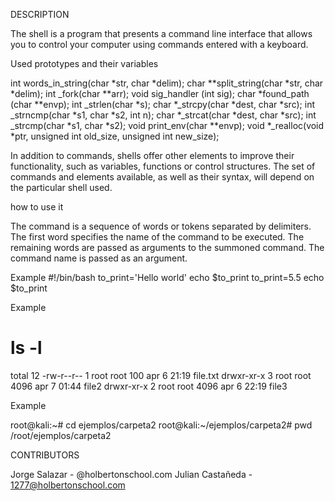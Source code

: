 DESCRIPTION

The shell is a program that presents a command line interface that allows you to control your computer using commands entered with a keyboard.

Used prototypes and their variables

int words_in_string(char *str, char *delim);
char **split_string(char *str, char *delim);
int _fork(char **arr);
void sig_handler (int sig);
char *found_path (char **envp);
int _strlen(char *s);
char *_strcpy(char *dest, char *src);
int _strncmp(char *s1, char *s2, int n);
char *_strcat(char *dest, char *src);
int _strcmp(char *s1, char *s2);
void print_env(char **envp);
void *_realloc(void *ptr, unsigned int old_size, unsigned int new_size);

In addition to commands, shells offer other elements to improve their functionality, such as variables, functions or control structures. The set of commands and elements available, as well as their syntax, will depend on the particular shell used.

how to use it

The command is a sequence of words or tokens separated by delimiters. The first word specifies the name 
of the command to be executed. The remaining words are passed as arguments to the summoned command.
The command name is passed as an argument.

Example
	#!/bin/bash
	to_print='Hello world'
	echo $to_print
	to_print=5.5
	echo $to_print

Example

# ls -l

total 12
-rw-r--r-- 1 root root  100 apr  6 21:19 file.txt
drwxr-xr-x 3 root root 4096 apr  7 01:44 file2
drwxr-xr-x 2 root root 4096 apr  6 22:19 file3

Example

root@kali:~# cd ejemplos/carpeta2
root@kali:~/ejemplos/carpeta2# pwd
/root/ejemplos/carpeta2


CONTRIBUTORS

Jorge Salazar - @holbertonschool.com
Julian Castañeda - 1277@holbertonschool.com
